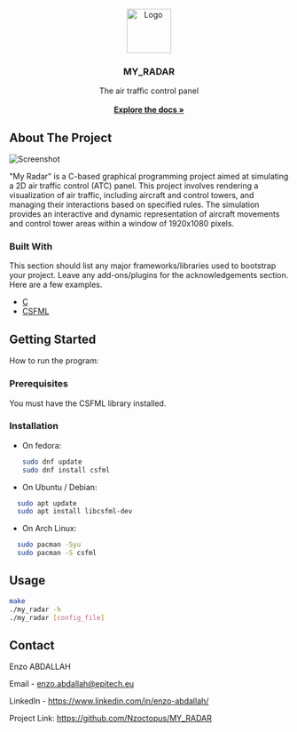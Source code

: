                          
<br/>
<div align="center">
<a href="https://github.com/ShaanCoding/ReadME-Generator">
<img src="https://avatars.githubusercontent.com/u/146715863?v=4" alt="Logo" width="80" height="80">
</a>
<h3 align="center">MY_RADAR</h3>
<p align="center">
The air traffic control panel
<br/>
<br/>
<a href="https://intra.epitech.eu/module/2023/B-MUL-100/RUN-1-1/acti-612326/project/file/B-MUL-100_my_radar.pdf"><strong>Explore the docs »</strong></a>

  


</p>
</div>

 ## About The Project

![Screenshot](https://cdn.discordapp.com/attachments/1178592607891357697/1248534599592575048/radar.png?ex=666403f5&is=6662b275&hm=b46ec52cd2c6a84919ad21bb13cdad79b7aff2abed302a47c5a60a40572d7362&)

"My Radar" is a C-based graphical programming project aimed at simulating a 2D air traffic control (ATC) panel. This project involves rendering a visualization of air traffic, including aircraft and control towers, and managing their interactions based on specified rules. The simulation provides an interactive and dynamic representation of aircraft movements and control tower areas within a window of 1920x1080 pixels.
 ### Built With

This section should list any major frameworks/libraries used to bootstrap your project. Leave any add-ons/plugins for the acknowledgements section. Here are a few examples.

- [C](https://cplusplus.com/reference/clibrary/)
- [CSFML](https://www.sfml-dev.org/index.php)
 ## Getting Started

How to run the program:
 ### Prerequisites

You must have the CSFML library installed.
 ### Installation

- On fedora:
  ```sh
  sudo dnf update
  sudo dnf install csfml
  ```
- On Ubuntu / Debian:
```sh
  sudo apt update
  sudo apt install libcsfml-dev
```
- On Arch Linux:
```sh
  sudo pacman -Syu
  sudo pacman -S csfml
```
 ## Usage

```sh
make
./my_radar -h
./my_radar [config_file]
```
 ## Contact

Enzo ABDALLAH

Email - enzo.abdallah@epitech.eu

LinkedIn - https://www.linkedin.com/in/enzo-abdallah/

Project Link: https://github.com/Nzoctopus/MY_RADAR
